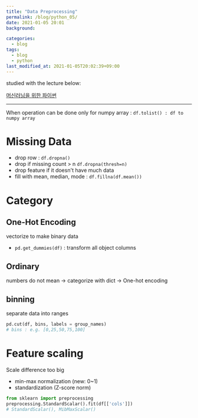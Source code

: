 ```yaml
---
title: "Data Preprocessing"
permalink: /blog/python_05/
date: 2021-01-05 20:01
background:

categories:
  - blog
tags:
  - blog
  - python
last_modified_at: 2021-01-05T20:02:39+09:00
---
```


studied with the lecture below: 

[머신러닝을 위한 파이썬](https://www.boostcourse.org/ai222/lecture/24523)

---

When operation can be done only for numpy array : `df.tolist() : df to numpy array`

# Missing Data

- drop row : `df.dropna()`
- drop if missing count > n `df.dropna(thresh=n)`
- drop feature if it doesn't have much data
- fill with mean, median, mode : `df.fillna(df.mean())`

# Category

## One-Hot Encoding

vectorize to make binary data

- `pd.get_dummies(df)` : transform all object columns

## Ordinary

numbers do not mean → categorize with dict → One-hot encoding 

## binning

separate data into ranges

```python
pd.cut(df, bins, labels = group_names)
# bins : e.g. [0,25,50,75,100]
```

# Feature scaling

Scale difference too big

- min-max normalization (new: 0~1)
- standardization (Z-score norm)

```python
from sklearn import preprocessing
preprocessing.StandardScalar().fit(df[['cols']])
# StandardScalar(), MibMaxScalar()
```